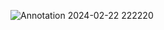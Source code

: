 ![Annotation 2024-02-22 222220](https://github.com/Michnife/Sbox_Game/assets/114902254/9c7e9ecd-8092-42ac-93f9-55693b82bd59)
